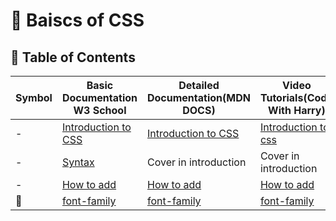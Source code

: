 # 🎨 Baiscs of CSS

## 🎯 Table of Contents

|Symbol|Basic Documentation W3 School|Detailed Documentation(MDN DOCS)|Video Tutorials(Code With Harry)|
|------|-------------------|--------------------|-------------------------------------|
|-|[Introduction to CSS](https://www.w3schools.com/css/css_intro.asp)|[Introduction to CSS](https://developer.mozilla.org/en-US/docs/Learn/CSS/First_steps/What_is_CSS)|[Introduction to css](https://youtu.be/1dkfuga2_Ps?si=91eQ4fPtAmyMrzZj)|
|-|[Syntax](https://www.w3schools.com/css/css_syntax.asp)|Cover in introduction|Cover in introduction|
|-|[How to add](https://www.w3schools.com/css/css_howto.asp)|[How to add](https://developer.mozilla.org/en-US/docs/Learn/CSS/First_steps/Getting_started)|[How to add](https://www.youtube.com/watch?v=-XwZpYIyCEA&list=PLu0W_9lII9agq5TrH9XLIKQvv0iaF2X3w&index=15&ab_channel=CodeWithHarry)|
|🔑|[font-family](https://www.w3schools.com/css/css_font.asp)|[font-family](https://developer.mozilla.org/en-US/docs/Learn/CSS/Styling_text)|[font-family](https://youtu.be/aFicd4-YTfo?si=0hk9BxA3wa1qWbXO)|
